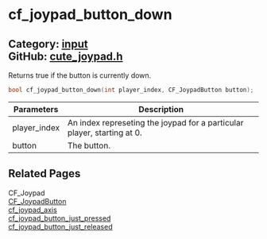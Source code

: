 [//]: # (This file is automatically generated by Cute Framework's docs parser.)
[//]: # (Do not edit this file by hand!)
[//]: # (See: https://github.com/RandyGaul/cute_framework/blob/master/samples/docs_parser.cpp)
[](../header.md ':include')

# cf_joypad_button_down

Category: [input](/api_reference?id=input)  
GitHub: [cute_joypad.h](https://github.com/RandyGaul/cute_framework/blob/master/include/cute_joypad.h)  
---

Returns true if the button is currently down.

```cpp
bool cf_joypad_button_down(int player_index, CF_JoypadButton button);
```

Parameters | Description
--- | ---
player_index | An index represeting the joypad for a particular player, starting at 0.
button | The button.

## Related Pages

CF_Joypad  
[CF_JoypadButton](/input/cf_joypadbutton.md)  
[cf_joypad_axis](/input/cf_joypad_axis.md)  
[cf_joypad_button_just_pressed](/input/cf_joypad_button_just_pressed.md)  
[cf_joypad_button_just_released](/input/cf_joypad_button_just_released.md)  
